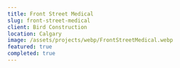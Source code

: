```yaml
---
title: Front Street Medical
slug: front-street-medical
client: Bird Construction
location: Calgary
image: /assets/projects/webp/FrontStreetMedical.webp
featured: true
completed: true
---
```

